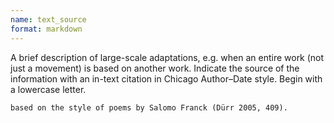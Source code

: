 ```yaml
---
name: text_source
format: markdown
---
```

A brief description of large-scale adaptations, e.g. when an entire work (not just a movement) is based on another work. Indicate the source of the information with an in-text citation in Chicago Author–Date style. Begin with a lowercase letter.

```
based on the style of poems by Salomo Franck (Dürr 2005, 409).
```
